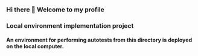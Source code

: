 ### Hi there 👋 Welcome to my profile
### Local environment implementation project
#### An environment for performing autotests from this directory is deployed on the local computer.